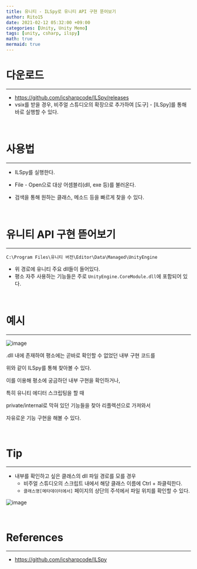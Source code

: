 ```yaml
---
title: 유니티 - ILSpy로 유니티 API 구현 뜯어보기
author: Rito15
date: 2021-02-12 05:32:00 +09:00
categories: [Unity, Unity Memo]
tags: [unity, csharp, ilspy]
math: true
mermaid: true
---
```


# 다운로드
---
- <https://github.com/icsharpcode/ILSpy/releases>
- vsix를 받을 경우, 비주얼 스튜디오의 확장으로 추가하여 [도구] - [ILSpy]를 통해 바로 실행할 수 있다.

<br>

# 사용법
---
- ILSpy를 실행한다.

- File - Open으로 대상 어셈블리(dll, exe 등)를 불러온다.

- 검색을 통해 원하는 클래스, 메소드 등을 빠르게 찾을 수 있다.

<br>

# 유니티 API 구현 뜯어보기
---

```
C:\Program Files\유니티 버전\Editor\Data\Managed\UnityEngine
```

- 위 경로에 유니티 주요 dll들이 들어있다.
- 평소 자주 사용하는 기능들은 주로 `UnityEngine.CoreModule.dll`에 포함되어 있다.

<br>

# 예시
---

![image](https://user-images.githubusercontent.com/42164422/120445296-6e35f100-c3c3-11eb-8b3c-4387bf4e9fed.png)

.dll 내에 존재하여 평소에는 곧바로 확인할 수 없었던 내부 구현 코드를

위와 같이 ILSpy를 통해 찾아볼 수 있다.

이를 이용해 평소에 궁금하던 내부 구현을 확인하거나,

특히 유니티 에디터 스크립팅을 할 때

private/internal로 막혀 있던 기능들을 찾아 리플렉션으로 가져와서

자유로운 기능 구현을 해볼 수 있다.

<br>

# Tip
---

- 내부를 확인하고 싶은 클래스의 dll 파일 경로를 모를 경우
  - 비주얼 스튜디오의 스크립트 내에서 해당 클래스 이름에 Ctrl + 좌클릭한다.
  - `클래스명[메타데이터에서]` 페이지의 상단의 주석에서 파일 위치를 확인할 수 있다.

![image](https://user-images.githubusercontent.com/42164422/121644422-f0ae6700-cacd-11eb-8c19-6a610ebb7cea.png)

<br>

# References
---
- <https://github.com/icsharpcode/ILSpy>